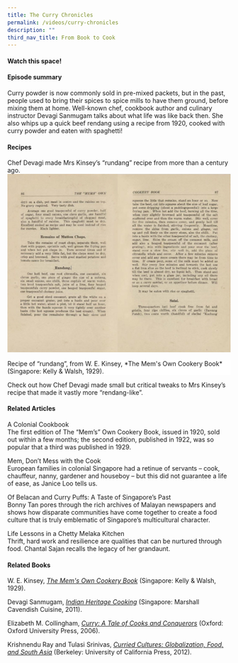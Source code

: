 ```yaml
---
title: The Curry Chronicles
permalink: /videos/curry-chronicles
description: ""
third_nav_title: From Book to Cook
---
```

#### Watch this space! ####


#### **Episode summary** ####
Curry powder is now commonly sold in pre-mixed packets, but in the past, people used to bring their spices to spice mills to have them ground, before mixing them at home. Well-known chef, cookbook author and culinary instructor Devagi Sanmugam talks about what life was like back then. She also whips up a quick beef rendang using a recipe from 1920, cooked with curry powder and eaten with spaghetti!
  
#### **Recipes**
Chef Devagi made Mrs Kinsey’s “rundang” recipe from more than a century ago.
![](/images/Videos:%20From%20Book%20to%20Cook/Rundang-Mems%20Own%20Cookery%20Book.png)
<div style="background-color: white;">Recipe of “rundang”, from W. E. Kinsey, *The Mem's Own Cookery Book* (Singapore: Kelly & Walsh, 1929).</div>

Check out how 
<a style="text-decoration: none;" href="https://devagisanmugam.com/2022/01/devagis-beef-rendang/" target="_blank"> Chef Devagi</a> made small but critical tweaks to Mrs Kinsey’s recipe that made it vastly more “rendang-like”.

#### **Related Articles**
<a style="text-decoration: none;" href="/vol-11/issue-4/jan-mar-2016/mems-own-cookery-book "> A Colonial Cookbook</a>
<br>The first edition of The “Mem’s” Own Cookery Book, issued in 1920, sold out within a few months; the second edition, published in 1922, was so popular that a third was published in 1929.

<a style="text-decoration: none;" href="/vol-12/issue-2/jul-sep-2016/dontmesswiththecook"> Mem, Don’t Mess with the Cook</a>
<br>European families in colonial Singapore had a retinue of servants – cook, chauffeur, nanny, gardener and houseboy – but this did not guarantee a life of ease, as Janice Loo tells us.

<a style="text-decoration: none;" href="/vol-10/issue-2/jul-sep-2014/taste-of-sg-past "> Of Belacan and Curry Puffs: A Taste of Singapore’s Past</a>
<br>Bonny Tan pores through the rich archives of Malayan newspapers and shows how disparate communities have come together to create a food culture that is truly emblematic of Singapore’s multicultural character.

<a style="text-decoration: none;" href="/vol-14/issue-4/jan-mar-2019/life-lson-chetty-m-k/"> Life Lessons in a Chetty Melaka Kitchen</a>
<br> Thrift, hard work and resilience are qualities that can be nurtured through food. Chantal Sajan recalls the legacy of her grandaunt.


#### **Related Books**
W. E. Kinsey, *[The Mem's Own Cookery Book](/vol-11/issue-4/jan-mar-2016/mems-cookery-book-william-edward-kinsey)* (Singapore: Kelly & Walsh, 1929).

Devagi Sanmugam, *[Indian Heritage Cooking](https://eservice.nlb.gov.sg/item_holding.aspx?bid=13992386)* (Singapore: Marshall Cavendish Cuisine, 2011).

Elizabeth M. Collingham, *[Curry: A Tale of Cooks and Conquerors](https://eservice.nlb.gov.sg/item_holding.aspx?bid=12728802)* (Oxford: Oxford University Press, 2006).

Krishnendu Ray and Tulasi Srinivas, *[Curried Cultures: Globalization, Food, and South Asia](https://eservice.nlb.gov.sg/item_holding.aspx?bid=200125930v)*
(Berkeley: University of California Press, 2012).